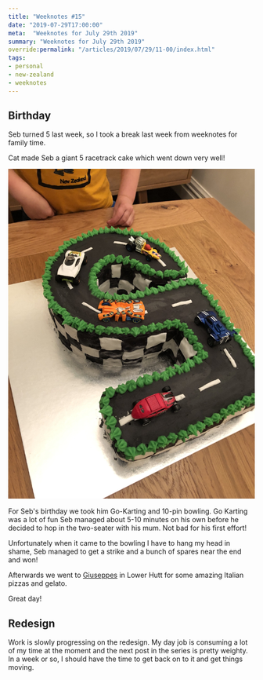 ```yaml
---
title: "Weeknotes #15"
date: "2019-07-29T17:00:00"
meta:  "Weeknotes for July 29th 2019"
summary: "Weeknotes for July 29th 2019"
override:permalink: "/articles/2019/07/29/11-00/index.html"
tags:
- personal
- new-zealand
- weeknotes
---
```

## Birthday

Seb turned 5 last week, so I took a break last week from weeknotes for family time.

Cat made Seb a giant 5 racetrack cake which went down very well!

<img src="/images/blog/2019-07-29/ij77TKlsse.jpg" width="612" alt="Seb had a giant 5 race track cake" class="w-100"/>

For Seb's birthday we took him Go-Karting and 10-pin bowling.  Go Karting was a lot of fun Seb managed about 5-10 minutes on his own before he decided to hop in the two-seater with his mum. Not bad for his first effort!

Unfortunately when it came to the bowling I have to hang my head in shame, Seb managed to get a strike and a bunch of spares near the end and won!

Afterwards we went to [Giuseppes](https://www.giuseppes.co.nz/) in Lower Hutt for some amazing Italian pizzas and gelato.

Great day!

## Redesign

Work is slowly progressing on the redesign. My day job is consuming a lot of my time at the moment and the next post in the series is pretty weighty. In a week or so, I should have the time to get back on to it and get things moving.
